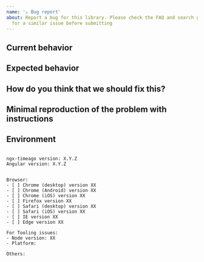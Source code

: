 ```yaml
---
name: '⚠️ Bug report'
about: Report a bug for this library. Please check the FAQ and search github/stackoverflow
  for a similar issue before submitting
---
```


<!--
PLEASE HELP US PROCESS GITHUB ISSUES FASTER BY PROVIDING THE FOLLOWING INFORMATION.

ISSUES MISSING IMPORTANT INFORMATION MAY BE CLOSED WITHOUT INVESTIGATION.
-->

## Current behavior

<!-- Describe how the issue manifests. -->

## Expected behavior

<!-- Describe what the desired behavior would be. -->

## How do you think that we should fix this?

<!-- If you can, describe how you would fix this. -->

## Minimal reproduction of the problem with instructions

<!--
For bug reports please provide the *STEPS TO REPRODUCE* and if possible a *MINIMAL DEMO* of the problem via
https://stackblitz.com or similar. You can use this template as a starting point: https://stackblitz.com/github/ngx-timeago/example
-->

## Environment

<pre><code>
ngx-timeago version: X.Y.Z
Angular version: X.Y.Z
<!-- Check whether this is still an issue in the most recent Angular version -->

Browser:
- [ ] Chrome (desktop) version XX
- [ ] Chrome (Android) version XX
- [ ] Chrome (iOS) version XX
- [ ] Firefox version XX
- [ ] Safari (desktop) version XX
- [ ] Safari (iOS) version XX
- [ ] IE version XX
- [ ] Edge version XX
 
For Tooling issues:
- Node version: XX  <!-- run `node --version` -->
- Platform:  <!-- Mac, Linux, Windows -->

Others:
<!-- Anything else relevant?  Operating system version, IDE, package manager, HTTP server, ... -->
</code></pre>
